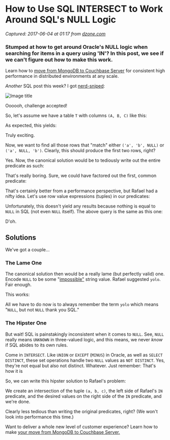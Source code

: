 # How to Use SQL INTERSECT to Work Around SQL's NULL Logic

_Captured: 2017-06-04 at 01:17 from [dzone.com](https://dzone.com/articles/how-to-use-sql-intersect-to-work-around-sqls-null?edition=304120&utm_source=Daily%20Digest&utm_medium=email&utm_campaign=dd%202017-06-03)_

### Stumped at how to get around Oracle's NULL logic when searching for items in a query using 'IN'? In this post, we see if we can't figure out how to make this work.

Learn how to [move from MongoDB to Couchbase Server](https://dzone.com/go?i=206124&u=https%3A%2F%2Fservedby.flashtalking.com%2Fclick%2F8%2F76151%3B2454368%3B369307%3B211%3B0%2F%3Fft_width%3D1%26ft_height%3D1%26url%3D14283402) for consistent high performance in distributed environments at any scale.

_Another_ SQL post this week? I got [nerd-sniped](https://xkcd.com/356/):

![Image title](https://dzone.com/storage/temp/5487347-screen-shot-2017-06-02-at-123642-pm.png)

Oooooh, challenge accepted!

So, let's assume we have a table `T` with columns `(A, B, C)` like this:

As expected, this yields:

Truly exciting.

Now, we want to find all those rows that "match" either `('a', 'b', NULL)` or `('a', NULL, 'b')`. Clearly, this should produce the first two rows, right?

Yes. Now, the canonical solution would be to tediously write out the entire predicate as such:

That's really boring. Sure, we could have factored out the first, common predicate:

That's certainly better from a performance perspective, but Rafael had a nifty idea. Let's use row value expressions (tuples) in our predicates:

Unfortunately, this doesn't yield any results because nothing is equal to `NULL` in SQL (not even `NULL` itself). The above query is the same as this one:

D'oh.

## Solutions

We've got a couple...

### **The Lame One**

The canonical solution then would be a really lame (but perfectly valid) one. Encode `NULL` to be some "[impossible"](https://en.wikipedia.org/wiki/Murphy%27s_law) string value. Rafael suggested `yolo`. Fair enough.

This works:

All we have to do now is to always remember the term `yolo` which means "`NULL`, but not `NULL` thank you SQL."

### **The Hipster One**

But wait! SQL is painstakingly inconsistent when it comes to `NULL`. See, `NULL` really means `UNKNOWN` in three-valued logic, and this means, we never _know_ if SQL abides to its own rules.

Come in `INTERSECT`. Like `UNION` or `EXCEPT` (`MINUS`) in Oracle, as well as `SELECT DISTINCT`, these set operations handle two `NULL` values as `NOT DISTINCT`. Yes, they're not equal but also not distinct. Whatever. Just remember: That's how it is

So, we can write this hipster solution to Rafael's problem:

We create an intersection of the tuple `(a, b, c)`, the left side of Rafael's `IN` predicate, and the desired values on the right side of the `IN` predicate, and we're done.

Clearly less tedious than writing the original predicates, right? (We won't look into performance this time.)

Want to deliver a whole new level of customer experience? Learn how to make [your move from MongoDB to Couchbase Server](https://dzone.com/go?i=206125&u=https%3A%2F%2Fservedby.flashtalking.com%2Fclick%2F8%2F76151%3B2454369%3B369307%3B211%3B0%2F%3Fft_width%3D1%26ft_height%3D1%26url%3D14283403)[.](https://dzone.com/go?i=206125&u=https%3A%2F%2Fservedby.flashtalking.com%2Fclick%2F8%2F76151%3B2454369%3B369307%3B211%3B0%2F%3Fft_width%3D1%26ft_height%3D1%26url%3D14283403)
